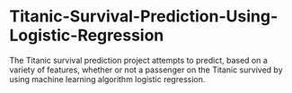 # Titanic-Survival-Prediction-Using-Logistic-Regression
The Titanic survival prediction project attempts to predict, based on a variety of features, whether or not a passenger on the Titanic survived by using machine learning algorithm logistic regression.
